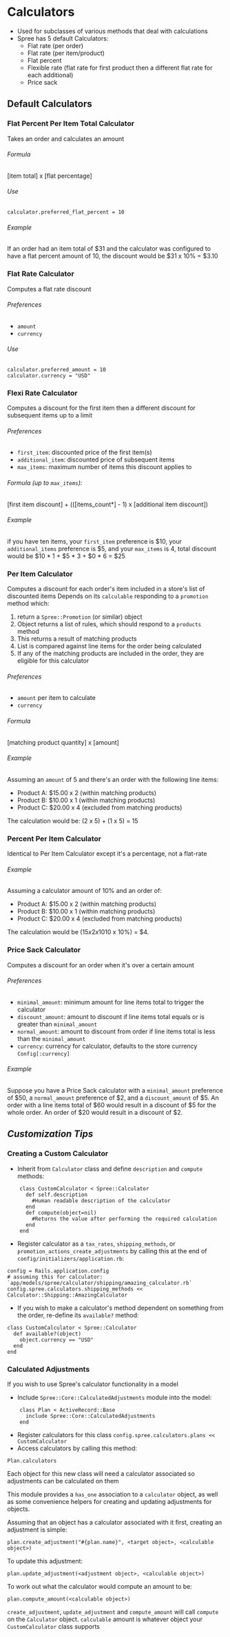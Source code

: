 # Calculators

* Used for subclasses of various methods that deal with calculations
* Spree has 5 default Calculators:
    * Flat rate (per order)
    * Flat rate (per item/product)
    * Flat percent
    * Flexible rate (flat rate for first product then a different flat rate for each additional)
    * Price sack

## Default Calculators
### Flat Percent Per Item Total Calculator
Takes an order and calculates an amount

###### *Formula*
[item total] x [flat percentage]

###### *Use*
```
calculator.preferred_flat_percent = 10
```

###### *Example*
If an order had an item total of $31 and the calculator was configured to have a flat percent
amount of 10, the discount would be $31 x 10% = $3.10

### Flat Rate Calculator
Computes a flat rate discount

###### *Preferences*
* `amount`
* `currency`

###### *Use*
```
calculator.preferred_amount = 10
calculator.currency = "USD"
```

### Flexi Rate Calculator
Computes a discount for the first item then a different discount for subsequent items up to a limit

###### *Preferences*
* `first_item`: discounted price of the first item(s)
* `additional_item`: discounted price of subsequent items
* `max_items`: maximum number of items this discount applies to

###### *Formula (up to `max_items`):*
[first item discount] + (([items_count*] - 1) x [additional item discount])

###### *Example*
if you have ten items, your `first_item` preference is $10, your `additional_items` preference
is $5, and your `max_items` is 4, total discount would be $10 * 1 + $5 * 3 + $0 * 6 = $25

### Per Item Calculator
Computes a discount for each order's item included in a store's list of discounted items
Depends on its `calculable` responding to a `promotion` method which:

1. return a `Spree::Promotion` (or similar) object
2. Object returns a list of rules, which should respond to a `products` method
3. This returns a result of matching products
4. List is compared against line items for the order being calculated
5. If any of the matching products are included in the order, they are eligible for this calculator

###### *Preferences*
* `amount` per item to calculate
* `currency`

###### *Formula*
[matching product quantity] x [amount]

###### *Example*
Assuming an `amount` of 5 and there's an order with the following line items:
- Product A: $15.00 x 2 (within matching products)
- Product B: $10.00 x 1 (within matching products)
- Product C: $20.00 x 4 (excluded from matching products)

The calculation would be: (2 x 5) + (1 x 5) = 15

### Percent Per Item Calculator
Identical to Per Item Calculator except it's a percentage, not a flat-rate

###### *Example*
Assuming a calculator amount of 10% and an order of:
- Product A: $15.00 x 2 (within matching products)
- Product B: $10.00 x 1 (within matching products)
- Product C: $20.00 x 4 (excluded from matching products)

The calculation would be ($15 x 2 x 10%) + ($10 x 10%) = $4.

### Price Sack Calculator
Computes a discount for an order when it's over a certain amount

###### *Preferences*
* `minimal_amount`: minimum amount for line items total to trigger the calculator
* `discount_amount`: amount to discount if line items total equals or is greater than `minimal_amount`
* `normal_amount`: amount to discount from order if line items total is less than the `minimal_amount`
* `currency`: currency for calculator, defaults to the store currency `Config[:currency]`

###### *Example*
Suppose you have a Price Sack calculator with a `minimal_amount` preference of $50, a
`normal_amount` preference of $2, and a `discount_amount` of $5.
An order with a line items total of $60 would result in a discount of $5 for the whole order.
An order of $20 would result in a discount of $2.

## *Customization Tips*
### Creating a Custom Calculator
* Inherit from `Calculator` class and define `description` and `compute` methods:
```
    class CustomCalculator < Spree::Calculator
      def self.description
        #Human readable description of the calculator
      end
      def compute(object=nil)
        #Returns the value after performing the required calculation
      end
    end
```
* Register calculator as a `tax_rates`, `shipping_methods`, or
`promotion_actions_create_adjustments` by calling this at the end of
`config/initializers/application.rb`:
```
config = Rails.application.config
# assuming this for calculator: `app/models/spree/calculator/shipping/amazing_calculator.rb`
config.spree.calculators.shipping_methods << Calculator::Shipping::AmazingCalculator
```
* If you wish to make a calculator's method dependent on something from the order, re-define
its `available?` method:
```
class CustomCalculator < Spree::Calculator
  def available?(object)
    object.currency == "USD"
  end
end
```

### Calculated Adjustments
If you wish to use Spree's calculator functionality in a model
* Include `Spree::Core::CalculatedAdjustments` module into the model:
```
    class Plan < ActiveRecord::Base
      include Spree::Core::CalculatedAdjustments
    end
```
* Register calculators for this class  `config.spree.calculators.plans << CustomCalculator`
* Access  calculators by calling this method:
```
Plan.calculators
```

Each object for this new class will need a calculator associated so adjustments can be
calculated on them

This module provides a `has_one` association to a `calculator` object, as well as some convenience helpers for creating and updating adjustments for objects.

Assuming that an object has a calculator associated with it first, creating an adjustment is simple:
```
plan.create_adjustment("#{plan.name}", <target object>, <calculable object>)
```
To update this adjustment:
```
plan.update_adjustment(<adjustment object>, <calculable object>)
```
To work out what the calculator would compute an amount to be:
```
plan.compute_amount(<calculable object>)
```
`create_adjustment`, `update_adjustment` and `compute_amount` will call `compute` on the
`Calculator` object. `calculable` amount is whatever object your `CustomCalculator` class supports
